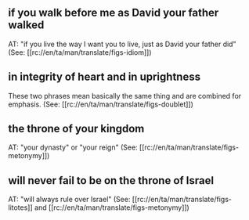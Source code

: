 ## if you walk before me as David your father walked ##

AT: "if you live the way I want you to live, just as David your father did" (See: [[rc://en/ta/man/translate/figs-idiom]])

## in integrity of heart and in uprightness ##

These two phrases mean basically the same thing and are combined for emphasis. (See: [[rc://en/ta/man/translate/figs-doublet]])

## the throne of your kingdom ##

AT: "your dynasty" or "your reign" (See: [[rc://en/ta/man/translate/figs-metonymy]])

## will never fail to be on the throne of Israel ##

AT: "will always rule over Israel" (See: [[rc://en/ta/man/translate/figs-litotes]] and [[rc://en/ta/man/translate/figs-metonymy]])